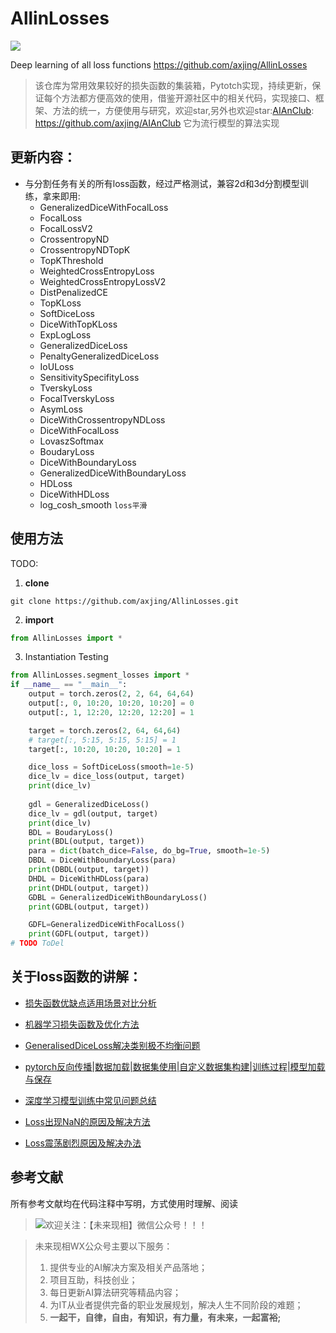 # AllinLosses

![](https://gitee.com/axjing/AnImg/raw/master/AllinLosses.png)

Deep learning of all loss functions
https://github.com/axjing/AllinLosses
>该仓库为常用效果较好的损失函数的集装箱，Pytotch实现，持续更新，保证每个方法都方便高效的使用，借鉴开源社区中的相关代码，实现接口、框架、方法的统一，方便使用与研究，欢迎star,另外也欢迎star:[AIAnClub](https://github.com/axjing/AIAnClub): https://github.com/axjing/AIAnClub
它为流行模型的算法实现

## 更新内容：
- 与分割任务有关的所有loss函数，经过严格测试，兼容2d和3d分割模型训练，拿来即用:
  - GeneralizedDiceWithFocalLoss
  - FocalLoss
  - FocalLossV2
  - CrossentropyND
  - CrossentropyNDTopK
  - TopKThreshold
  - WeightedCrossEntropyLoss
  - WeightedCrossEntropyLossV2
  - DistPenalizedCE
  - TopKLoss
  - SoftDiceLoss
  - DiceWithTopKLoss
  - ExpLogLoss
  - GeneralizedDiceLoss
  - PenaltyGeneralizedDiceLoss
  - IoULoss
  - SensitivitySpecifityLoss
  - TverskyLoss
  - FocalTverskyLoss
  - AsymLoss
  - DiceWithCrossentropyNDLoss
  - DiceWithFocalLoss
  - LovaszSoftmax
  - BoudaryLoss
  - DiceWithBoundaryLoss
  - GeneralizedDiceWithBoundaryLoss
  - HDLoss
  - DiceWithHDLoss
  - log_cosh_smooth `loss平滑`


## 使用方法
TODO:
1. **clone**
```shell
git clone https://github.com/axjing/AllinLosses.git
```

2. **import**

```python
from AllinLosses import *
```

3. Instantiation Testing

```python
from AllinLosses.segment_losses import *
if __name__ == "__main__":
    output = torch.zeros(2, 2, 64, 64,64)
    output[:, 0, 10:20, 10:20, 10:20] = 0
    output[:, 1, 12:20, 12:20, 12:20] = 1

    target = torch.zeros(2, 64, 64,64)
    # target[:, 5:15, 5:15, 5:15] = 1
    target[:, 10:20, 10:20, 10:20] = 1

    dice_loss = SoftDiceLoss(smooth=1e-5)
    dice_lv = dice_loss(output, target)
    print(dice_lv)
    
    gdl = GeneralizedDiceLoss()
    dice_lv = gdl(output, target)
    print(dice_lv)
    BDL = BoudaryLoss()
    print(BDL(output, target))
    para = dict(batch_dice=False, do_bg=True, smooth=1e-5)
    DBDL = DiceWithBoundaryLoss(para)
    print(DBDL(output, target))
    DHDL = DiceWithHDLoss(para)
    print(DHDL(output, target))
    GDBL = GeneralizedDiceWithBoundaryLoss()
    print(GDBL(output, target))

    GDFL=GeneralizedDiceWithFocalLoss()
    print(GDFL(output, target))
# TODO ToDel

```

## 关于loss函数的讲解：
- [损失函数优缺点适用场景对比分析](https://mp.weixin.qq.com/s/hrxFWmPdZkZmyA9PdJZkxw)

- [机器学习损失函数及优化方法](https://mp.weixin.qq.com/s/AVDlh5fTJqqOE4E5jRf6BQ)

- [GeneralisedDiceLoss解决类别极不均衡问题](https://mp.weixin.qq.com/s/CE_Lhg6-KKu61trQ1DlwGQ)

- [pytorch反向传播|数据加载|数据集使用|自定义数据集构建|训练过程|模型加载与保存](https://mp.weixin.qq.com/s/5_VQiKmidH_ZkfaIKE9BUA)

- [深度学习模型训练中常见问题总结](https://mp.weixin.qq.com/s/iceVwKaJCDE57jadceofNg)

- [Loss出现NaN的原因及解决方法​](https://mp.weixin.qq.com/s/7STgxx_TJM8W-J3E7FX30Q)

- [Loss震荡剧烈原因及解决办法​](https://mp.weixin.qq.com/s/onVwjNEhciOqnxqFCSSoyQ)


## 参考文献

所有参考文献均在代码注释中写明，方式使用时理解、阅读

>![欢迎关注：【未来现相】微信公众号！！！](https://gitee.com/axjing/AnImg/raw/master/20210808192034.png)

>未来现相WX公众号主要以下服务：
>1. 提供专业的AI解决方案及相关产品落地；
>2. 项目互助，科技创业；
>3. 每日更新AI算法研究等精品内容；
>4. 为IT从业者提供完备的职业发展规划，解决人生不同阶段的难题；
>5. **一起干，自律，自由，有知识，有力量，有未来，一起富裕​;**